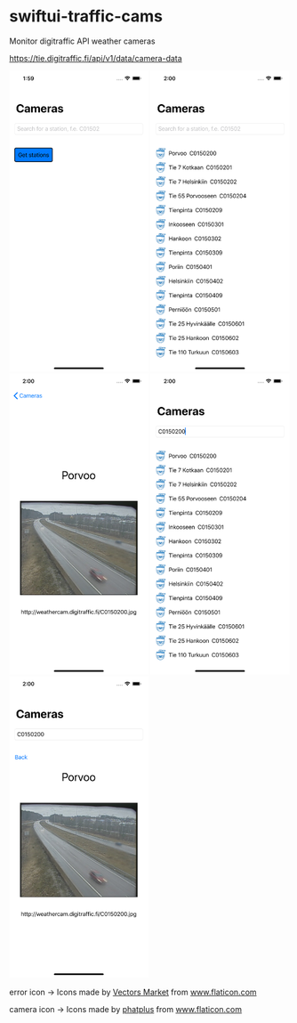 # swiftui-traffic-cams
Monitor digitraffic API weather cameras

https://tie.digitraffic.fi/api/v1/data/camera-data

<p float="left" >
  <img src=https://github.com/kariIT/swiftui-traffic-cams/blob/master/Simulator%20Screen%20Shot%20-%20iPhone%2011%20Pro%20Max%20-%202020-02-21%20at%2013.59.43.png width=250px>

  <img src=https://github.com/kariIT/swiftui-traffic-cams/blob/master/Simulator%20Screen%20Shot%20-%20iPhone%2011%20Pro%20Max%20-%202020-02-21%20at%2014.00.09.png width=250px>

  <img src=https://github.com/kariIT/swiftui-traffic-cams/blob/master/Simulator%20Screen%20Shot%20-%20iPhone%2011%20Pro%20Max%20-%202020-02-21%20at%2014.00.25.png width=250px>

  <img src=https://github.com/kariIT/swiftui-traffic-cams/blob/master/Simulator%20Screen%20Shot%20-%20iPhone%2011%20Pro%20Max%20-%202020-02-21%20at%2014.00.33.png width=250px>

  <img src=https://github.com/kariIT/swiftui-traffic-cams/blob/master/Simulator%20Screen%20Shot%20-%20iPhone%2011%20Pro%20Max%20-%202020-02-21%20at%2014.00.36.png width=250px>
</p>

<p float="left" >
  error icon -> Icons made by <a href="https://www.flaticon.com/authors/vectors-market" title="Vectors Market">Vectors Market</a> from <a href="https://www.flaticon.com/" title="Flaticon"> www.flaticon.com</a>
</p>
<p float="left" >
  camera icon -> Icons made by <a href="https://www.flaticon.com/authors/phatplus" title="phatplus">phatplus</a> from <a href="https://www.flaticon.com/" title="Flaticon">www.flaticon.com</a>
</p>
